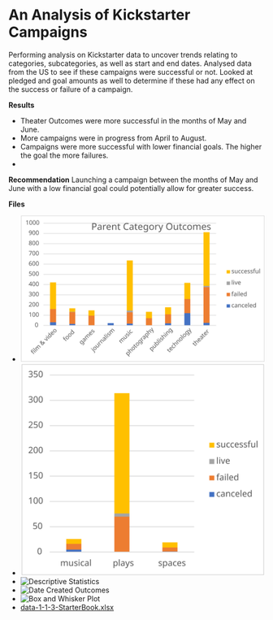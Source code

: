 # An Analysis of Kickstarter Campaigns
Performing analysis on Kickstarter data to uncover trends relating to categories, subcategories, as well as start and end dates. Analysed data from the US to see if these campaigns were successful or not. Looked at pledged and goal amounts as well to determine if these had any effect on the success or failure of a campaign.

**Results**
- Theater Outcomes were more successful in the months of May and June.
- More campaigns were in progress from April to August.
- Campaigns were more successful with lower financial goals. The higher the goal the more failures.
- 
**Recommendation**
Launching a campaign between the months of May and June with a low financial goal could potentially allow for greater success.

**Files**
- ![PCO](https://github.com/liligould/kickstarter-analysis/blob/main/PCO.svg)
- ![GB theater success](https://github.com/liligould/kickstarter-analysis/blob/main/GB%20theater%20success.svg)
- ![Descriptive Statistics](https://github.com/liligould/kickstarter-analysis/blob/main/Descriptive%20Statistics%20.png)
- ![Date Created Outcomes](https://github.com/liligould/kickstarter-analysis/blob/main/Date%20Created%20Outcomes%20.svg)
- ![Box and Whisker Plot](https://github.com/liligould/kickstarter-analysis/blob/main/Box%20and%20Whisker%20Plot%20.svg)
- [data-1-1-3-StarterBook.xlsx](path/to/data-1-1-3-StarterBook.xlsx)
